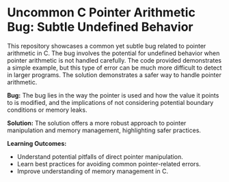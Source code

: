# Uncommon C Pointer Arithmetic Bug: Subtle Undefined Behavior

This repository showcases a common yet subtle bug related to pointer arithmetic in C. The bug involves the potential for undefined behavior when pointer arithmetic is not handled carefully. The code provided demonstrates a simple example, but this type of error can be much more difficult to detect in larger programs.  The solution demonstrates a safer way to handle pointer arithmetic. 

**Bug:** The bug lies in the way the pointer is used and how the value it points to is modified, and the implications of not considering potential boundary conditions or memory leaks.

**Solution:** The solution offers a more robust approach to pointer manipulation and memory management, highlighting safer practices.

**Learning Outcomes:**
* Understand potential pitfalls of direct pointer manipulation.
* Learn best practices for avoiding common pointer-related errors.
* Improve understanding of memory management in C.
